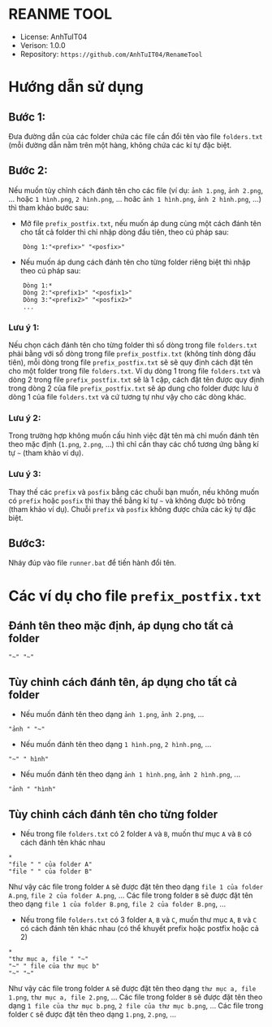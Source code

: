 # REANME TOOL
- License: AnhTuIT04
- Verison: 1.0.0
- Repository: ```https://github.com/AnhTuIT04/RenameTool```

# Hướng dẫn sử dụng

## Bước 1:
Đưa đường dẫn của các folder chứa các file cần đổi tên vào file ```folders.txt``` (mỗi đường dẫn nằm trên một hàng, không chứa các kí tự đặc biệt.

## Bước 2: 
Nếu muốn tùy chỉnh cách đánh tên cho các file (ví dụ: ```ảnh 1.png```, ```ảnh 2.png```, ... hoặc ```1 hình.png```, ```2 hình.png```, ... hoăc ```ảnh 1 hình.png```, ```ảnh 2 hình.png```, ...) thì tham khảo bước sau:
- Mở file ```prefix_postfix.txt```, nếu muốn áp dung cùng một cách đánh tên cho tất cả folder thì chỉ nhập dòng đầu tiên, theo cú pháp sau:
```
	Dòng 1:"<prefix>" "<posfix>"
```
- Nếu muốn áp dung cách đánh tên cho từng folder riêng biệt thì nhập theo cú pháp sau:
```
	Dòng 1:*
	Dòng 2:"<prefix1>" "<posfix1>"
	Dòng 3:"<prefix2>" "<posfix2>"
	...
```
### Lưu ý 1:
Nếu chọn cách đánh tên cho từng folder thì số dòng trong file ```folders.txt``` phải bằng với số dòng trong file ```prefix_postfix.txt``` (không tính dòng đầu tiên), mỗi dòng trong file ```prefix_postfix.txt``` sẽ sẽ quy định cách đặt tên cho một folder trong file ```folders.txt```. Ví dụ dòng 1 trong file ```folders.txt``` và dòng 2 trong file ```prefix_postfix.txt``` sẽ là 1 cặp, cách đặt tên được quy định trong dòng 2 của file ```prefix_postfix.txt``` sẽ áp dung cho folder được lưu ở dòng 1 của file ```folders.txt``` và cứ tương tự như vậy cho các dòng khác.
### Lưu ý 2:
Trong trường hợp không muốn cấu hình việc đặt tên mà chỉ muốn đánh tên theo mặc định (```1.png```, ```2.png```, ...) thì chỉ cần thay các chổ tương ứng bằng kí tự ```~``` (tham khảo ví dụ).
### Lưu ý 3:
Thay thế các ```prefix``` và ```posfix``` bằng các chuỗi bạn muốn, nếu không muốn có ```prefix``` hoặc ```posfix``` thì thay thế bằng kí tự ```~``` và không được bỏ trống (tham khảo ví dụ). Chuỗi ```prefix``` và ```posfix``` không được chứa các ký tự đặc biệt.

## Bước3: 
Nháy đúp vào file ```runner.bat``` để tiến hành đổi tên.

# Các ví dụ cho file ```prefix_postfix.txt```
## Đánh tên theo mặc định, áp dụng cho tất cả folder
```
"~" "~"
```

## Tùy chỉnh cách đánh tên, áp dụng cho tất cả folder
- Nếu muốn đánh tên theo dạng  ```ảnh 1.png```, ```ảnh 2.png```, ...
```
"ảnh " "~"
```
- Nếu muốn đánh tên theo dạng ```1 hình.png```, ```2 hình.png```, ...
```
"~" " hình"
```
- Nếu muốn đánh tên theo dạng ```ảnh 1 hình.png```, ```ảnh 2 hình.png```, ...
```
"ảnh " "hình"
```
## Tùy chỉnh cách đánh tên cho từng folder
- Nếu trong file ```folders.txt``` có 2 folder ```A``` và ```B```, muốn thư mục ```A``` và ```B``` có cách đánh tên khác nhau
```
*
"file " " của folder A"
"file " " của folder B"
```
Như vậy các file trong folder ```A``` sẽ được đặt tên theo dạng ```file 1 của folder A.png```, ```file 2 của folder A.png```, ... Các file trong folder ```B``` sẽ được đặt tên theo dạng ```file 1 của folder B.png```, ```file 2 của folder B.png```, ...
- Nếu trong file ```folders.txt``` có 3 folder ```A```, ```B``` và ```C```, muốn thư mục ```A```, ```B``` và ```C``` có cách đánh tên khác nhau (có thể khuyết prefix hoặc postfix hoặc cả 2)
```
*
"thư mục a, file " "~"
"~" " file của thư mục b"
"~" "~"
```
Như vậy các file trong folder ```A``` sẽ được đặt tên theo dạng ```thư mục a, file 1.png```, ```thư mục a, file 2.png```, ... Các file trong folder ```B``` sẽ được đặt tên theo dạng ```1 file của thư mục b.png```, ```2 file của thư mục b.png```, ... Các file trong folder ```C``` sẽ được đặt tên theo dạng ```1.png```, ```2.png```, ...